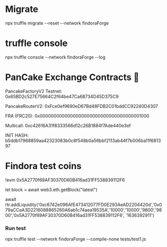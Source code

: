 
# Migrate
npx truffle migrate --reset --network findoraForge 

# truffle console

npx truffle console --network findoraForge --log

# PanCake Exchange Contracts 🥞

PancakeFactoryV2 Testnet: 0x65BD2c527E75664C2f64be47Ca68734D45D375C9 

PancakeRouterV2: 0xFce0ef9690eD67Bd48FDB2C01bddCC92240D4307 

FRA (FRC20): 0x0000000000000000000000000000000000001000

Multicall: 0xc42616A31f8333566d12c26B1884f7Ade440e3ef

INIT HASH: b5ddb17968859aa42323083b0c8f548b0a56bbf2113ab44f7b006ba11f681397



# Findora test coins
!evm 0x5A2770f69AF30370D60B416ad31FF538839112F6

let block = await web3.eth.getBlock("latest")

await rtr.addLiquidity('0xc6742e096AfE473412077FD0E293AeAD2204420d','0x079aCCeA3D2216088865260A6ab1c74aea19535A','10000','10000','9800','9800','0x5A2770f69AF30370D60B416ad31FF538839112F6', '1636392911')


### Run test

npx truffle test --network findoraForge --compile-none tests/test1.js